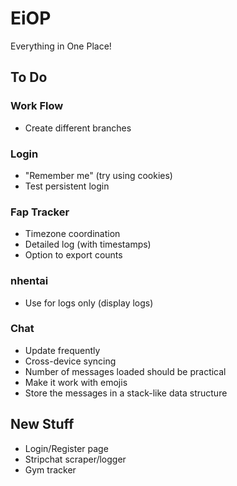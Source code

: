 # EiOP
Everything in One Place!

## To Do
### Work Flow
- Create different branches

### Login
- "Remember me" (try using cookies)
- Test persistent login

### Fap Tracker
- Timezone coordination
- Detailed log (with timestamps)
- Option to export counts

### nhentai
- Use for logs only (display logs)

### Chat
- Update frequently
- Cross-device syncing
- Number of messages loaded should be practical
- Make it work with emojis
- Store the messages in a stack-like data structure

## New Stuff
- Login/Register page
- Stripchat scraper/logger
- Gym tracker
